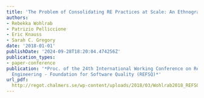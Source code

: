 ```yaml
---
title: 'The Problem of Consolidating RE Practices at Scale: An Ethnographic Study'
authors:
- Rebekka Wohlrab
- Patrizio Pelliccione
- Eric Knauss
- Sarah C. Gregory
date: '2018-01-01'
publishDate: '2024-09-28T18:20:04.474256Z'
publication_types:
- paper-conference
publication: '*Proc. of the 24th International Working Conference on Requirements
  Engineering - Foundation for Software Quality (REFSQ)*'
url_pdf: 
  http://regot.chalmers.se/wp-content/uploads/2018/03/Wohlrab2018_REFSQ_Ethnography.pdf
---
```

